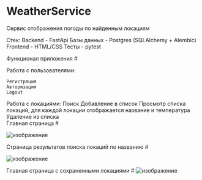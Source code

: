 # WeatherService
Сервис отображения погоды по найденным локациям

Стек: 
Backend - FastApi
Базы данных - Postgres (SQLAlchemy + Alembic)
Frontend - HTML/CSS
Тесты - pytest

Функционал приложения #

Работа с пользователями:
    
    Регистрация
    Авторизация
    Logout

Работа с локациями:
    Поиск
    Добавление в список
    Просмотр списка локаций, для каждой локации отображается название и температура
    Удаление из списка    
Главная страница #

![изображение](https://github.com/user-attachments/assets/2a22dd37-f5fd-4309-86b0-53ec3fc371d7)

Страница результатов поиска локаций по названию #

![изображение](https://github.com/user-attachments/assets/3c99697d-9af6-48a7-b102-b3cd875cf515)

Главная страница с сохраненными локациями #
![изображение](https://github.com/user-attachments/assets/62c60653-961a-4486-9f3d-6c2b9295bca8)



